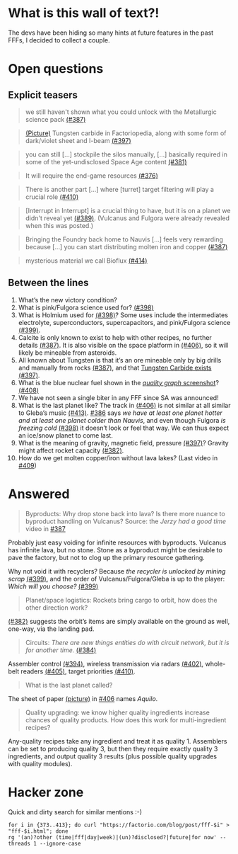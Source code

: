 # What is this wall of text?!

The devs have been hiding so many hints at future features in the past FFFs, I decided to collect a couple.

# Open questions

## Explicit teasers

> we still haven't shown what you could unlock with the Metallurgic science pack
> [(#387)](https://factorio.com/blog/post/fff-387)

> [(Picture)](https://cdn.factorio.com/assets/blog-sync/fff-397-foundry.png)
> Tungsten carbide in Factoriopedia, along with some form of dark/violet sheet
> and I-beam [(#397)](https://factorio.com/blog/post/fff-397)

> you can still […] stockpile the silos manually, […] basically required in
> some of the yet-undisclosed Space Age content
> [(#381)](https://factorio.com/blog/post/fff-381)

> It will require the end-game resources
> [(#376)](https://factorio.com/blog/post/fff-376)

> There is another part […] where [turret] target filtering will play a crucial
> role [(#410)](https://factorio.com/blog/post/fff-410)

> [Interrupt in Interrupt] is a crucial thing to have, but it is on a planet we
> didn't reveal yet [(#389)](https://factorio.com/blog/post/fff-389). (Vulcanus
> and Fulgora were already revealed when this was posted.)

> Bringing the Foundry back home to Nauvis […] feels very rewarding because […]
> you can start distributing molten iron and copper
> [(#387)](https://factorio.com/blog/post/fff-387)

> mysterious material we call Bioflux
> [(#414)](https://www.factorio.com/blog/post/fff-414)

## Between the lines

1. What’s the new victory condition?
1. What is pink/Fulgora science used for?
   [(#398)](https://factorio.com/blog/post/fff-398)
1. What is Holmium used for [(#398)](https://factorio.com/blog/post/fff-398)?
   Some uses include the intermediates electrolyte, superconductors,
   supercapacitors, and pink/Fulgora science
   [(#399)](https://factorio.com/blog/post/fff-399).
1. Calcite is only known to exist to help with other recipes, no further details
   [(#387)](https://factorio.com/blog/post/fff-387). It is also visible on the
   space platform in [(#406)](https://factorio.com/blog/post/fff-406), so it
   will likely be mineable from asteroids.
1. All known about Tungsten is that it’s an ore mineable only by big drills and
   manually from rocks [(#387)](https://factorio.com/blog/post/fff-387), and
   that [Tungsten Carbide
   exists](https://cdn.factorio.com/assets/blog-sync/fff-397-foundry.png)
   [(#397)](https://factorio.com/blog/post/fff-397).
1. What is the blue nuclear fuel shown in the
   [_quality graph_ screenshot](https://cdn.factorio.com/assets/blog-sync/fff-408-quality-graph.png)?
   [(#408)](https://www.factorio.com/blog/post/fff-408)
1. We have not seen a single biter in any FFF since SA was announced!
1. What is the last planet like? The track in
   [(#406)](https://factorio.com/blog/post/fff-406) is not similar at all
   similar to Gleba’s music [(#413)](https://factorio.com/blog/post/fff-413).
   [#386](https://factorio.com/blog/post/fff-386) says _we have at least one
   planet hotter and at least one planet colder than Nauvis_, and even though
   Fulgora _is freezing cold_ [(#398)](https://factorio.com/blog/post/fff-398)
   it doesn’t look or feel that way. We can thus expect an ice/snow planet to
   come last.
1. What is the meaning of gravity, magnetic field, pressure
   [(#397)](https://factorio.com/blog/post/fff-397)? Gravity might affect rocket
   capacity [(#382)](https://factorio.com/blog/post/fff-382).
1. How do we get molten copper/iron without lava lakes? (Last video in [#409](https://factorio.com/blog/post/fff-409))

# Answered

> Byproducts: Why drop stone back into lava? Is there more nuance to byproduct
> handling on Vulcanus? Source: the _Jerzy had a good time_ video in
> [#387](https://factorio.com/blog/post/fff-387)

Probably just easy voiding for infinite resources with byproducts. Vulcanus has
infinite lava, but no stone. Stone as a byproduct might be desirable to pave the
factory, but not to clog up the primary resource gathering.

Why not void it with recyclers? Because _the recycler is unlocked by mining
scrap_ [(#399)](https://factorio.com/blog/post/fff-399), and the order of
Vulcanus/Fulgora/Gleba is up to the player: _Which will you choose?_
[(#399)](https://factorio.com/blog/post/fff-399)

> Planet/space logistics: Rockets bring cargo to orbit, how does the other
> direction work?

[(#382)](https://factorio.com/blog/post/fff-382) suggests the orbit’s items are
simply available on the ground as well, one-way, via the landing pad.

> Circuits: _There are new things entities do with circuit network, but it is
> for another time._ [(#384)](https://factorio.com/blog/post/fff-384)

Assembler control [(#394)](https://factorio.com/blog/post/fff-394), wireless
transmission via radars [(#402)](https://factorio.com/blog/post/fff-402),
whole-belt readers [(#405)](https://factorio.com/blog/post/fff-405), target
priorities [(#410)](https://factorio.com/blog/post/fff-410).

> What is the last  planet called?

The sheet of paper
[(picture)](https://cdn.factorio.com/assets/blog-sync/fff-406-02.jpg) in
[#406](https://factorio.com/blog/post/fff-406) names _Aquilo_.

> Quality upgrading: we know higher quality ingredients increase chances of
> quality products. How does this work for multi-ingredient recipes?

Any-quality recipes take any ingredient and treat it as quality 1. Assemblers
can be set to producing quality 3, but then they require exactly quality 3
ingredients, and output quality 3 results (plus possible quality upgrades with
quality modules).

# Hacker zone

Quick and dirty search for similar mentions :-)

    for i in {373..413}; do curl "https://factorio.com/blog/post/fff-$i" > "fff-$i.html"; done
    rg '(an)?other (time|fff|day|week)|(un)?disclosed?|future|for now' --threads 1 --ignore-case
